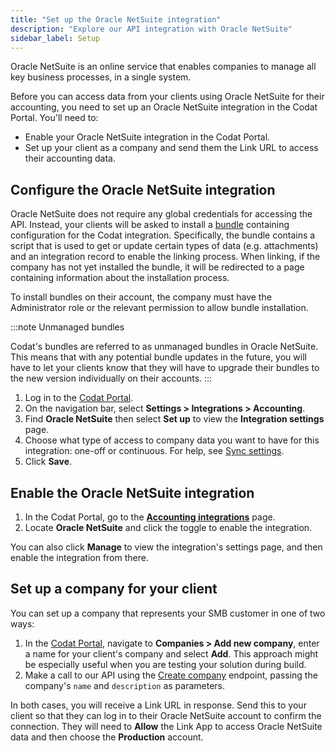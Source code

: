 ```yaml
---
title: "Set up the Oracle NetSuite integration"
description: "Explore our API integration with Oracle NetSuite"
sidebar_label: Setup
---
```


Oracle NetSuite is an online service that enables companies to manage all key business processes, in a single system.

Before you can access data from your clients using Oracle NetSuite for their accounting, you need to set up an Oracle NetSuite integration in the Codat Portal. You'll need to:

- Enable your Oracle NetSuite integration in the Codat Portal.
- Set up your client as a company and send them the Link URL to access their accounting data.

## Configure the Oracle NetSuite integration

Oracle NetSuite does not require any global credentials for accessing the API. Instead, your clients will be asked to install a [bundle](https://docs.oracle.com/en/cloud/saas/netsuite/ns-online-help/chapter_N3363483.html#SuiteBundler-Overview) containing configuration for the Codat integration. Specifically, the bundle contains a script that is used to get or update certain types of data (e.g. attachments) and an integration record to enable the linking process. When linking, if the company has not yet installed the bundle, it will be redirected to a page containing information about the installation process.

To install bundles on their account, the company must have the Administrator role or the relevant permission to allow bundle installation.

:::note Unmanaged bundles

Codat's bundles are referred to as unmanaged bundles in Oracle NetSuite. This means that with any potential bundle updates in the future, you will have to let your clients know that they will have to upgrade their bundles to the new version individually on their accounts.
:::

1. Log in to the [Codat Portal](https://app.codat.io).
2. On the navigation bar, select **Settings > Integrations > Accounting**.
3. Find **Oracle NetSuite** then select **Set up** to view the **Integration settings** page.
4. Choose what type of access to company data you want to have for this integration: one-off or continuous. For help, see [Sync settings](/core-concepts/data-type-settings).
5. Click **Save**.

## Enable the Oracle NetSuite integration

1. In the Codat Portal, go to the <a className="external" href="https://app.codat.io/settings/integrations/accounting" target="blank">**Accounting integrations**</a> page.
2. Locate **Oracle NetSuite** and click the toggle to enable the integration.

You can also click **Manage** to view the integration's settings page, and then enable the integration from there.

## Set up a company for your client

You can set up a company that represents your SMB customer in one of two ways:

1. In the [Codat Portal](http://app.codat.io), navigate to **Companies > Add new company**, enter a name for your client's company and select **Add**. This approach might be especially useful when you are testing your solution during build.
2. Make a call to our API using the [Create company](/platform-api#/operations/create-company) endpoint, passing the company's `name` and `description` as parameters.

In both cases, you will receive a Link URL in response. Send this to your client so that they can log in to their Oracle NetSuite account to confirm the connection. They will need to **Allow** the Link App to access Oracle NetSuite data and then choose the **Production** account.
